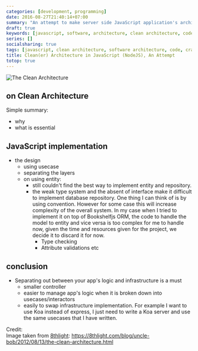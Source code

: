 ```yaml
---
categories: [development, programming]
date: 2016-08-27T21:40:14+07:00
summary: "An attempt to make server side JavaScript application's architecture cleaner using uncle Bob's The Clean Architecture concept"
draft: true
keywords: [javascript, software, architecture, clean architecture, code, craftmanship]
series: []
socialsharing: true
tags: [javascript, clean architecture, software architecture, code, craftmanship]
title: Clean(er) Architecture in JavaScript (NodeJS), An Attempt
totop: true
---
```

![The Clean Architecture](/img/CleanArchitecture.jpg)
## on Clean Architecture
Simple summary:
- why
- what is essential

## JavaScript implementation
- the design
  - using usecase
  - separating the layers
  - on using entity:
    - still couldn't find the best way to implement entity and
      repository.
    - the weak type system and the absent of interface make it
      difficult to implement database repository. One thing I
      can think of is by using convention. However for some case
      this will increase complexity of the overall system. In
      my case when I tried to implement it on top of Bookshelfjs ORM,
      the code to handle the model to entity and vice versa is too
      complex for me to handle now, given the time and resources
      given for the project, we decide it to discard it for now.
      - Type checking
      - Attribute validations etc

## conclusion
- Separating out between your app's logic and infrastructure is a must
  - smaller controller
  - easier to manage app's logic when it is broken down into
    usecases/interactors
  - easily to swap infrastructure implementation. For example I want
    to use Koa instead of express, I just need to write a Koa server
    and use the same usecases that I have written.

Credit:<br>
Image taken from
[8thlight](https://8thlight.com):
https://8thlight.com/blog/uncle-bob/2012/08/13/the-clean-architecture.html
